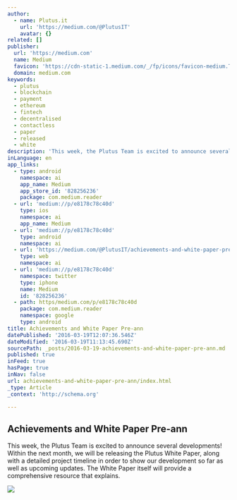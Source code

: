```yaml
---
author:
  - name: Plutus.it
    url: 'https://medium.com/@PlutusIT'
    avatar: {}
related: []
publisher:
  url: 'https://medium.com'
  name: Medium
  favicon: 'https://cdn-static-1.medium.com/_/fp/icons/favicon-medium.TAS6uQ-Y7kcKgi0xjcYHXw.ico'
  domain: medium.com
keywords:
  - plutus
  - blockchain
  - payment
  - ethereum
  - fintech
  - decentralised
  - contactless
  - paper
  - released
  - white
description: 'This week, the Plutus Team is excited to announce several developments! Within the next month, we will be releasing the Plutus White Paper, along with a detailed project timeline in order to show our development so far as well as upcoming updates. The White Paper itself will provide a comprehensive resource that explains.'
inLanguage: en
app_links:
  - type: android
    namespace: ai
    app_name: Medium
    app_store_id: '828256236'
    package: com.medium.reader
  - url: 'medium://p/e8178c78c40d'
    type: ios
    namespace: ai
    app_name: Medium
  - url: 'medium://p/e8178c78c40d'
    type: android
    namespace: ai
  - url: 'https://medium.com/@PlutusIT/achievements-and-white-paper-pre-ann-e8178c78c40d'
    type: web
    namespace: ai
  - url: 'medium://p/e8178c78c40d'
    namespace: twitter
    type: iphone
    name: Medium
    id: '828256236'
  - path: https/medium.com/p/e8178c78c40d
    package: com.medium.reader
    namespace: google
    type: android
title: Achievements and White Paper Pre-ann
datePublished: '2016-03-19T12:07:36.546Z'
dateModified: '2016-03-19T11:13:45.690Z'
sourcePath: _posts/2016-03-19-achievements-and-white-paper-pre-ann.md
published: true
inFeed: true
hasPage: true
inNav: false
url: achievements-and-white-paper-pre-ann/index.html
_type: Article
_context: 'http://schema.org'

---
```

<article style=""><h1>Achievements and White Paper Pre-ann</h1><p>This week, the Plutus Team is excited to announce several developments! Within the next month, we will be releasing the Plutus White Paper, along with a detailed project timeline in order to show our development so far as well as upcoming updates. The White Paper itself will provide a comprehensive resource that explains.</p><img src="https://cdn-images-2.medium.com/max/2000/1*n74q3YnIhVBHer6AHe7jmA.png" /></article>